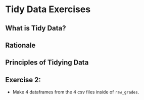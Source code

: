 # Tidy Data Exercises

## What is Tidy Data?

## Rationale

## Principles of Tidying Data


## Exercise 2:
- Make 4 dataframes from the 4 csv files inside of `raw_grades`.

